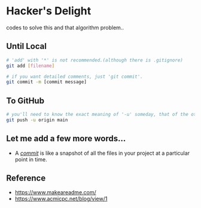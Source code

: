 # Hacker's Delight

codes to solve this and that algorithm problem..

## Until Local

```bash
# 'add' with '*' is not recommended.(although there is .gitignore)
git add [filename]

# if you want detailed comments, just 'git commit'.
git commit -m [commit message]
```

## To GitHub

```bash
# you'll need to know the exact meaning of '-u' someday, that of the other arguments as well...
git push -u origin main
```

## Let me add a few more words...
* A *[commit](https://docs.github.com/en/get-started/quickstart/github-glossary#commit)* is like a snapshot of all the files in your project at a particular point in time.

## Reference

* https://www.makeareadme.com/
* https://www.acmicpc.net/blog/view/1

